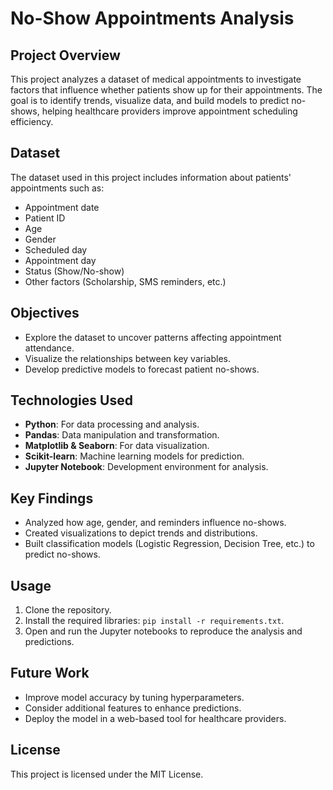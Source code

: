 # No-Show Appointments Analysis

## Project Overview
This project analyzes a dataset of medical appointments to investigate factors that influence whether patients show up for their appointments. The goal is to identify trends, visualize data, and build models to predict no-shows, helping healthcare providers improve appointment scheduling efficiency.

## Dataset
The dataset used in this project includes information about patients' appointments such as:
- Appointment date
- Patient ID
- Age
- Gender
- Scheduled day
- Appointment day
- Status (Show/No-show)
- Other factors (Scholarship, SMS reminders, etc.)

## Objectives
- Explore the dataset to uncover patterns affecting appointment attendance.
- Visualize the relationships between key variables.
- Develop predictive models to forecast patient no-shows.

## Technologies Used
- **Python**: For data processing and analysis.
- **Pandas**: Data manipulation and transformation.
- **Matplotlib & Seaborn**: For data visualization.
- **Scikit-learn**: Machine learning models for prediction.
- **Jupyter Notebook**: Development environment for analysis.

## Key Findings
- Analyzed how age, gender, and reminders influence no-shows.
- Created visualizations to depict trends and distributions.
- Built classification models (Logistic Regression, Decision Tree, etc.) to predict no-shows.

## Usage
1. Clone the repository.
2. Install the required libraries: `pip install -r requirements.txt`.
3. Open and run the Jupyter notebooks to reproduce the analysis and predictions.

## Future Work
- Improve model accuracy by tuning hyperparameters.
- Consider additional features to enhance predictions.
- Deploy the model in a web-based tool for healthcare providers.

## License
This project is licensed under the MIT License.
